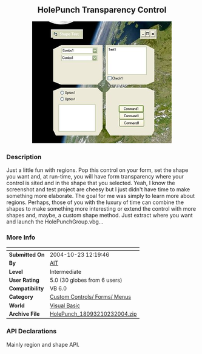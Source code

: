 ﻿<div align="center">

## HolePunch Transparency Control

<img src="PIC200410231220372664.jpg">
</div>

### Description

Just a little fun with regions. Pop this control on your form, set the shape you want and, at run-time, you will have form transparency where your control is sited and in the shape that you selected. Yeah, I know the screenshot and test project are cheesy but I just didn't have time to make something more elaborate. The goal for me was simply to learn more about regions. Perhaps, those of you with the luxury of time can combine the shapes to make something more interesting or extend the control with more shapes and, maybe, a custom shape method. Just extract where you want and launch the HolePunchGroup.vbg...
 
### More Info
 


<span>             |<span>
---                |---
**Submitted On**   |2004-10-23 12:19:46
**By**             |[AlT](https://github.com/Planet-Source-Code/PSCIndex/blob/master/ByAuthor/alt.md)
**Level**          |Intermediate
**User Rating**    |5.0 (30 globes from 6 users)
**Compatibility**  |VB 6\.0
**Category**       |[Custom Controls/ Forms/  Menus](https://github.com/Planet-Source-Code/PSCIndex/blob/master/ByCategory/custom-controls-forms-menus__1-4.md)
**World**          |[Visual Basic](https://github.com/Planet-Source-Code/PSCIndex/blob/master/ByWorld/visual-basic.md)
**Archive File**   |[HolePunch\_18093210232004\.zip](https://github.com/Planet-Source-Code/alt-holepunch-transparency-control__1-56825/archive/master.zip)

### API Declarations

Mainly region and shape API.





